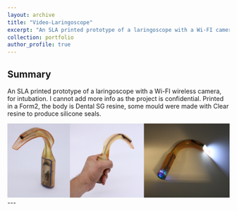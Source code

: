 ```yaml
---
layout: archive
title: "Video-Laringoscope"
excerpt: "An SLA printed prototype of a laringoscope with a Wi-FI camera, for intubation."
collection: portfolio
author_profile: true
---
```


## Summary

An SLA printed prototype of a laringoscope with a Wi-FI wireless camera, for intubation. I cannot add more info as the project is confidential. Printed in a Form2, the body is Dental SG resine, some mould were made with Clear resine to produce silicone seals.

<img src="/images/laringo.png" width="750">
---





